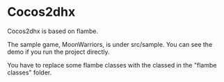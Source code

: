 Cocos2dhx
=========

Cocos2dhx is based on flambe.

The sample game, MoonWarriors, is under src/sample. You can see the demo if you run the project directly.

You have to replace some flambe classes with the classed in the "flambe classes" folder.